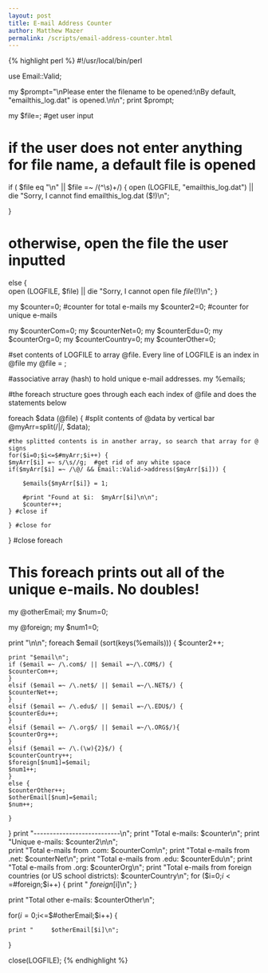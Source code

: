 ```yaml
---
layout: post
title: E-mail Address Counter
author: Matthew Mazer
permalink: /scripts/email-address-counter.html
---
```

{% highlight perl %}
#!/usr/local/bin/perl

use Email::Valid;

my $prompt="\nPlease enter the filename to be opened\:\nBy default, \"emailthis_log.dat\" is opened.\n\n";
print $prompt;

my $file=<STDIN>;   #get user input

# if the user does not enter anything for file name, a default file is opened
if ( $file eq "\n" || $file =~ /(^\s)+/)  {
    open (LOGFILE, "emailthis_log.dat") || die "Sorry, I cannot find emailthis_log.dat ($!)\n";
    
}

# otherwise, open the file the user inputted
else {		
    open (LOGFILE, $file) || die "Sorry, I cannot open file $file ($!)\n"; 
}

my $counter=0;       #counter for total e-mails
my $counter2=0;      #counter for unique e-mails

my $counterCom=0;
my $counterNet=0;
my $counterEdu=0;
my $counterOrg=0;
my $counterCountry=0;
my $counterOther=0;

#set contents of LOGFILE to array @file.  Every line of LOGFILE is an index in @file
my @file = <LOGFILE>;

#associative array (hash) to hold unique e-mail addresses.
my %emails;

#the foreach structure goes through each each index of @file and does the statements below

foreach $data (@file) {
    #split contents of @data by vertical bar
    @myArr=split(/\|/, $data);    
    
    #the splitted contents is in another array, so search that array for @ signs
    for($i=0;$i<=$#myArr;$i++) {
	$myArr[$i] =~ s/\s//g;  #get rid of any white space
	if($myArr[$i] =~ /\@/ && Email::Valid->address($myArr[$i])) {
	    
	    $emails{$myArr[$i]} = 1;
	    	    
	    #print "Found at $i:  $myArr[$i]\n\n";
	    $counter++;
	} #close if	
	
    } #close for
}  #close foreach

# This foreach prints out all of the unique e-mails. No doubles!
my @otherEmail;
my $num=0;	

my @foreign;
my $num1=0;

print "\n\n";
foreach $email (sort(keys(%emails))) {
    $counter2++;
    
    print "$email\n";
    if ($email =~ /\.com$/ || $email =~/\.COM$/) {
	$counterCom++;
    }
    elsif ($email =~ /\.net$/ || $email =~/\.NET$/) {
	$counterNet++;
    }
    elsif ($email =~ /\.edu$/ || $email =~/\.EDU$/) {
	$counterEdu++;
    }
    elsif ($email =~ /\.org$/ || $email =~/\.ORG$/){
	$counterOrg++;
    }
    elsif ($email =~ /\.(\w){2}$/) {
	$counterCountry++;
	$foreign[$num1]=$email;
	$num1++;
    }
    else {
	$counterOther++;
	$otherEmail[$num]=$email;
	$num++;
	
    }
}
print "---------------------------\n";
print "Total e-mails: $counter\n";
print "Unique e-mails: $counter2\n\n";	
print "Total e-mails from .com: $counterCom\n";
print "Total e-mails from .net: $counterNet\n";
print "Total e-mails from .edu: $counterEdu\n";
print "Total e-mails from .org: $counterOrg\n";
print "Total e-mails from foreign countries (or US school districts): $counterCountry\n";
for ($i=0;$i<=$#foreign;$i++) {
    print "     $foreign[$i]\n";
}

print "Total other e-mails: $counterOther\n";

for($i=0;$i<=$#otherEmail;$i++) {
    
    print "     $otherEmail[$i]\n";
	
}

close(LOGFILE);
{% endhighlight %}







































































